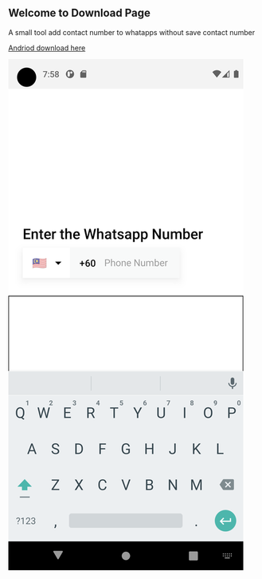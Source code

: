 ## Welcome to Download Page



A small tool add contact number to whatapps without save contact number


[Andriod download here](https://raw.githubusercontent.com/peterkong93/num2whatapps/gh-pages/app-release.apk)  



![Image](https://github.com/peterkong93/num2whatapps/blob/gh-pages/Screenshot_1687607911.png)
```


